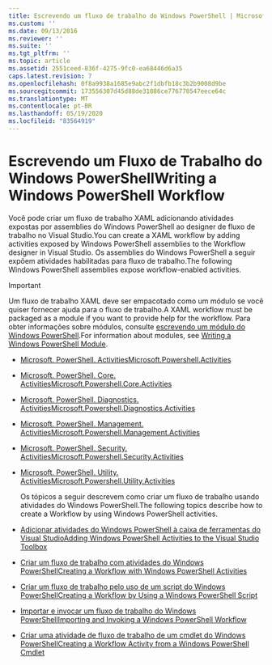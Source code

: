 ```yaml
---
title: Escrevendo um fluxo de trabalho do Windows PowerShell | Microsoft Docs
ms.custom: ''
ms.date: 09/13/2016
ms.reviewer: ''
ms.suite: ''
ms.tgt_pltfrm: ''
ms.topic: article
ms.assetid: 2551ceed-836f-4275-9fc0-ea68446d6a35
caps.latest.revision: 7
ms.openlocfilehash: 0f8a9938a1685e9abc2f1dbfb18c3b2b9008d9be
ms.sourcegitcommit: 173556307d45d88de31086ce776770547eece64c
ms.translationtype: MT
ms.contentlocale: pt-BR
ms.lasthandoff: 05/19/2020
ms.locfileid: "83564919"
---
```

# <a name="writing-a-windows-powershell-workflow"></a><span data-ttu-id="63383-102">Escrevendo um Fluxo de Trabalho do Windows PowerShell</span><span class="sxs-lookup"><span data-stu-id="63383-102">Writing a Windows PowerShell Workflow</span></span>

<span data-ttu-id="63383-103">Você pode criar um fluxo de trabalho XAML adicionando atividades expostas por assemblies do Windows PowerShell ao designer de fluxo de trabalho no Visual Studio.</span><span class="sxs-lookup"><span data-stu-id="63383-103">You can create a XAML workflow by adding activities exposed by Windows PowerShell assemblies to the Workflow designer in Visual Studio.</span></span> <span data-ttu-id="63383-104">Os assemblies do Windows PowerShell a seguir expõem atividades habilitadas para fluxo de trabalho.</span><span class="sxs-lookup"><span data-stu-id="63383-104">The following Windows PowerShell assemblies expose workflow-enabled activities.</span></span>

> [!IMPORTANT]
> <span data-ttu-id="63383-105">Um fluxo de trabalho XAML deve ser empacotado como um módulo se você quiser fornecer ajuda para o fluxo de trabalho.</span><span class="sxs-lookup"><span data-stu-id="63383-105">A XAML workflow must be packaged as a module if you want to provide help for the workflow.</span></span> <span data-ttu-id="63383-106">Para obter informações sobre módulos, consulte [escrevendo um módulo do Windows PowerShell](../module/writing-a-windows-powershell-module.md).</span><span class="sxs-lookup"><span data-stu-id="63383-106">For information about modules, see [Writing a Windows PowerShell Module](../module/writing-a-windows-powershell-module.md).</span></span>

- [<span data-ttu-id="63383-107">Microsoft. PowerShell. Activities</span><span class="sxs-lookup"><span data-stu-id="63383-107">Microsoft.Powershell.Activities</span></span>](/dotnet/api/Microsoft.PowerShell.Activities)

- [<span data-ttu-id="63383-108">Microsoft. PowerShell. Core. Activities</span><span class="sxs-lookup"><span data-stu-id="63383-108">Microsoft.Powershell.Core.Activities</span></span>](/dotnet/api/Microsoft.PowerShell.Core.Activities)

- [<span data-ttu-id="63383-109">Microsoft. PowerShell. Diagnostics. Activities</span><span class="sxs-lookup"><span data-stu-id="63383-109">Microsoft.Powershell.Diagnostics.Activities</span></span>](/dotnet/api/Microsoft.PowerShell.Diagnostics.Activities)

- [<span data-ttu-id="63383-110">Microsoft. PowerShell. Management. Activities</span><span class="sxs-lookup"><span data-stu-id="63383-110">Microsoft.Powershell.Management.Activities</span></span>](/dotnet/api/Microsoft.PowerShell.Management.Activities)

- [<span data-ttu-id="63383-111">Microsoft. PowerShell. Security. Activities</span><span class="sxs-lookup"><span data-stu-id="63383-111">Microsoft.Powershell.Security.Activities</span></span>](/dotnet/api/Microsoft.PowerShell.Security.Activities)

- [<span data-ttu-id="63383-112">Microsoft. PowerShell. Utility. Activities</span><span class="sxs-lookup"><span data-stu-id="63383-112">Microsoft.Powershell.Utility.Activities</span></span>](/dotnet/api/Microsoft.PowerShell.Utility.Activities)

  <span data-ttu-id="63383-113">Os tópicos a seguir descrevem como criar um fluxo de trabalho usando atividades do Windows PowerShell.</span><span class="sxs-lookup"><span data-stu-id="63383-113">The following topics describe how to create a Workflow by using Windows PowerShell activities.</span></span>

- [<span data-ttu-id="63383-114">Adicionar atividades do Windows PowerShell à caixa de ferramentas do Visual Studio</span><span class="sxs-lookup"><span data-stu-id="63383-114">Adding Windows PowerShell Activities to the Visual Studio Toolbox</span></span>](./adding-windows-powershell-activities-to-the-visual-studio-toolbox.md)

- [<span data-ttu-id="63383-115">Criar um fluxo de trabalho com atividades do Windows PowerShell</span><span class="sxs-lookup"><span data-stu-id="63383-115">Creating a Workflow with Windows PowerShell Activities</span></span>](./creating-a-workflow-with-windows-powershell-activities.md)

- [<span data-ttu-id="63383-116">Criar um fluxo de trabalho pelo uso de um script do Windows PowerShell</span><span class="sxs-lookup"><span data-stu-id="63383-116">Creating a Workflow by Using a Windows PowerShell Script</span></span>](./creating-a-workflow-by-using-a-windows-powershell-script.md)

- [<span data-ttu-id="63383-117">Importar e invocar um fluxo de trabalho do Windows PowerShell</span><span class="sxs-lookup"><span data-stu-id="63383-117">Importing and Invoking a Windows PowerShell Workflow</span></span>](./importing-and-invoking-a-windows-powershell-workflow.md)

- [<span data-ttu-id="63383-118">Criar uma atividade de fluxo de trabalho de um cmdlet do Windows PowerShell</span><span class="sxs-lookup"><span data-stu-id="63383-118">Creating a Workflow Activity from a Windows PowerShell Cmdlet</span></span>](./creating-a-workflow-activity-from-a-windows-powershell-cmdlet.md)
